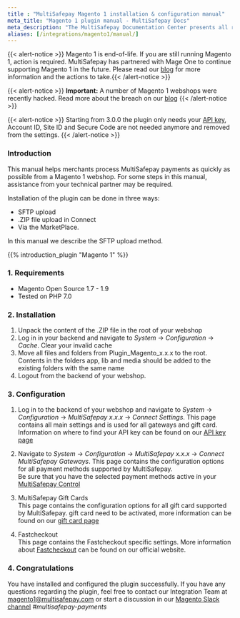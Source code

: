 ```yaml
---
title : "MultiSafepay Magento 1 installation & configuration manual"
meta_title: "Magento 1 plugin manual - MultiSafepay Docs"
meta_description: "The MultiSafepay Documentation Center presents all relevant information about our Plugins and API. You can also find support pages for payment methods, tools and general questions as well as the contact details of our Support and Integration Teams."
aliases: [/integrations/magento1/manual/]
---
```


{{< alert-notice >}} Magento 1 is end-of-life. If you are still running Magento 1, action is required. MultiSafepay has partnered with Mage One to continue supporting Magento 1 in the future. Please read our [blog](https://bit.ly/2YX2LGL) for more information and the actions to take.{{< /alert-notice >}}

{{< alert-notice >}} __Important:__ A number of Magento 1 webshops were recently hacked. Read more about the breach on our [blog](https://www.multisafepay.com/blog/significant-vulnerability-leads-to-2000-magento-1-stores-hacked) {{< /alert-notice >}}

{{< alert-notice >}} Starting from 3.0.0 the plugin only needs your [API key](/faq/general/glossary/#api-key), Account ID, Site ID and Secure Code are not needed anymore and removed from the settings. {{< /alert-notice >}}

### Introduction

This manual helps merchants process MultiSafepay payments as quickly as possible from a Magento 1 webshop. For some steps in this manual, assistance from your technical partner may be required.

Installation of the plugin can be done in three ways:

* SFTP upload
* .ZIP file upload in Connect
* Via the MarketPlace.

In this manual we describe the SFTP upload method.

{{% introduction_plugin "Magento 1" %}}


### 1. Requirements
- Magento Open Source 1.7 - 1.9
- Tested on PHP 7.0

### 2. Installation
 1. Unpack the content of the .ZIP file in the root of your webshop
 2. Log in in your backend and navigate to _System_ → _Configuration_ → _Cache_. Clear your invalid cache
 3. Move all files and folders from Plugin_Magento_x.x.x to the root. Contents in the folders app, lib and media should be added to the existing folders with the same name
 4. Logout from the backend of your webshop.

### 3. Configuration
1. Log in to the backend of your webshop and navigate to _System_ → _Configuration_ → _MultiSafepay x.x.x_ → _Connect Settings_.
This page contains all main settings and is used for all gateways and gift card.
Information on where to find your API key can be found on our [API key page](https://docs.multisafepay.com/tools/multisafepay-control/get-your-api-key)

2. Navigate to _System_ → _Configuration_ → _MultiSafepay x.x.x_ → _Connect MultiSafepay Gateways_.
This page contains the configuration options for all payment methods supported by MultiSafepay.  
Be sure that you have the selected payment methods active in your [MultiSafepay Control](https://merchant.multisafepay.com)

3. MultiSafepay Gift Cards  
This page contains the configuration options for all gift card supported by MultiSafepay.
gift card need to be activated, more information can be found on our [gift card page](/payment-methods/prepaid-cards/gift-cards)

4. Fastcheckout  
This page contains the Fastcheckout specific settings. More information about [Fastcheckout](/payment-methods/fastcheckout) can be found on our official website.

### 4. Congratulations
You have installed and configured the plugin successfully. If you have any questions regarding the plugin, feel free to contact our Integration Team at <magento1@multisafepay.com> or start a discussion in our [Magento Slack channel](https://magentocommeng.slack.com) _#multisafepay-payments_
